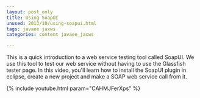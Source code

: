 ```yaml
---           
layout: post_only
title: Using SoapUI
unused: 2013/10/using-soapui.html
tags: javaee jaxws
categories: content javaee_jaxws

---
```


This is a quick introduction to a web service testing tool called SoapUI. We use this tool to test our web service without having to use the Glassfish tester page. In this video, you'll learn how to install the SoapUI plugin in eclipse, create a new project and make a SOAP web service call from it. 

{% include youtube.html param="CAHMJFerXps" %}
